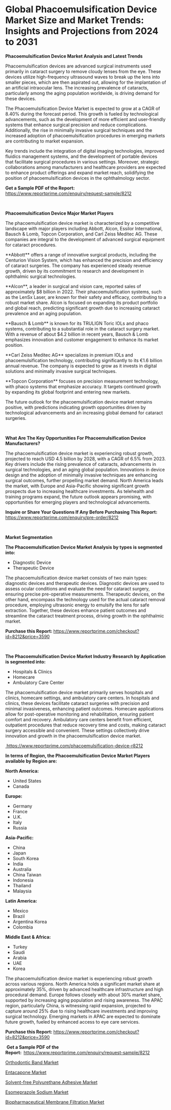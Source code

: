 <p><h1>Global Phacoemulsification Device Market Size and Market Trends: Insights and Projections from 2024 to 2031</h1></p><p><strong>Phacoemulsification Device Market Analysis and Latest Trends</strong></p>
<p><p>Phacoemulsification devices are advanced surgical instruments used primarily in cataract surgery to remove cloudy lenses from the eye. These devices utilize high-frequency ultrasound waves to break up the lens into smaller pieces, which are then aspirated out, allowing for the implantation of an artificial intraocular lens. The increasing prevalence of cataracts, particularly among the aging population worldwide, is driving demand for these devices.</p><p>The Phacoemulsification Device Market is expected to grow at a CAGR of 8.40% during the forecast period. This growth is fueled by technological advancements, such as the development of more efficient and user-friendly systems that enhance surgical precision and reduce complications. Additionally, the rise in minimally invasive surgical techniques and the increased adoption of phacoemulsification procedures in emerging markets are contributing to market expansion. </p><p>Key trends include the integration of digital imaging technologies, improved fluidics management systems, and the development of portable devices that facilitate surgical procedures in various settings. Moreover, strategic collaborations among manufacturers and healthcare providers are expected to enhance product offerings and expand market reach, solidifying the position of phacoemulsification devices in the ophthalmology sector.</p></p>
<p><strong>Get a Sample PDF of the Report:&nbsp;</strong> <a href="https://www.reportprime.com/enquiry/request-sample/8212">https://www.reportprime.com/enquiry/request-sample/8212</a></p>
<p>&nbsp;</p>
<p><strong>Phacoemulsification Device Major Market Players</strong></p>
<p><p>The phacoemulsification device market is characterized by a competitive landscape with major players including Abbott, Alcon, Essilor International, Bausch & Lomb, Topcon Corporation, and Carl Zeiss Meditec AG. These companies are integral to the development of advanced surgical equipment for cataract procedures.</p><p>**Abbott** offers a range of innovative surgical products, including the Centurion Vision System, which has enhanced the precision and efficiency of cataract surgeries. The company has experienced steady revenue growth, driven by its commitment to research and development in ophthalmic surgical technologies.</p><p>**Alcon**, a leader in surgical and vision care, reported sales of approximately $8 billion in 2022. Their phacoemulsification systems, such as the LenSx Laser, are known for their safety and efficacy, contributing to a robust market share. Alcon is focused on expanding its product portfolio and global reach, predicting significant growth due to increasing cataract prevalence and an aging population.</p><p>**Bausch & Lomb** is known for its TRULIGN Toric IOLs and phaco systems, contributing to a substantial role in the cataract surgery market. With a revenue of about $4.2 billion in recent years, Bausch & Lomb emphasizes innovation and customer engagement to enhance its market position.</p><p>**Carl Zeiss Meditec AG** specializes in premium IOLs and phacoemulsification technology, contributing significantly to its €1.6 billion annual revenue. The company is expected to grow as it invests in digital solutions and minimally invasive surgical techniques.</p><p>**Topcon Corporation** focuses on precision measurement technology, with phaco systems that emphasize accuracy. It targets continued growth by expanding its global footprint and entering new markets.</p><p>The future outlook for the phacoemulsification device market remains positive, with predictions indicating growth opportunities driven by technological advancements and an increasing global demand for cataract surgeries.</p></p>
<p>&nbsp;</p>
<p><strong>What Are The Key Opportunities For Phacoemulsification Device Manufacturers?</strong></p>
<p><p>The phacoemulsification device market is experiencing robust growth, projected to reach USD 4.5 billion by 2028, with a CAGR of 6.5% from 2023. Key drivers include the rising prevalence of cataracts, advancements in surgical technologies, and an aging global population. Innovations in device design and the adoption of minimally invasive techniques are enhancing surgical outcomes, further propelling market demand. North America leads the market, with Europe and Asia-Pacific showing significant growth prospects due to increasing healthcare investments. As telehealth and training programs expand, the future outlook appears promising, with opportunities for emerging players and technological advancements.</p></p>
<p><strong>Inquire or Share Your Questions If Any Before Purchasing This Report:</strong> <a href="https://www.reportprime.com/enquiry/pre-order/8212">https://www.reportprime.com/enquiry/pre-order/8212</a></p>
<p>&nbsp;</p>
<p><strong>Market Segmentation</strong></p>
<p><strong>The Phacoemulsification Device Market Analysis by types is segmented into:</strong></p>
<p><ul><li>Diagnostic Device</li><li>Therapeutic Device</li></ul></p>
<p><p>The phacoemulsification device market consists of two main types: diagnostic devices and therapeutic devices. Diagnostic devices are used to assess ocular conditions and evaluate the need for cataract surgery, ensuring precise pre-operative measurements. Therapeutic devices, on the other hand, encompass the technology used for the actual cataract removal procedure, employing ultrasonic energy to emulsify the lens for safe extraction. Together, these devices enhance patient outcomes and streamline the cataract treatment process, driving growth in the ophthalmic market.</p></p>
<p><strong>Purchase this Report:&nbsp;</strong><a href="https://www.reportprime.com/checkout?id=8212&price=3590">https://www.reportprime.com/checkout?id=8212&price=3590</a></p>
<p>&nbsp;</p>
<p><strong>The Phacoemulsification Device Market Industry Research by Application is segmented into:</strong></p>
<p><ul><li>Hospitals & Clinics</li><li>Homecare</li><li>Ambulatory Care Center</li></ul></p>
<p><p>The phacoemulsification device market primarily serves hospitals and clinics, homecare settings, and ambulatory care centers. In hospitals and clinics, these devices facilitate cataract surgeries with precision and minimal invasiveness, enhancing patient outcomes. Homecare applications allow for post-operative monitoring and rehabilitation, ensuring patient comfort and recovery. Ambulatory care centers benefit from efficient, outpatient procedures that reduce recovery time and costs, making cataract surgery accessible and convenient. These settings collectively drive innovation and growth in the phacoemulsification device market.</p></p>
<p><a href="https://www.reportprime.com/phacoemulsification-device-r8212">&nbsp;https://www.reportprime.com/phacoemulsification-device-r8212</a></p>
<p><strong>In terms of Region, the Phacoemulsification Device Market Players available by Region are:</strong></p>
<p>
    <p> <strong> North America: </strong>
        <ul>
            <li>United States</li>
            <li>Canada</li>
        </ul>
        </p> 
    <p> <strong> Europe: </strong>
        <ul>
            <li>Germany</li>
            <li>France</li>
            <li>U.K.</li>
            <li>Italy</li>
            <li>Russia</li>
        </ul>
        </p> 
    <p> <strong> Asia-Pacific: </strong>
        <ul>
            <li>China</li>
            <li>Japan</li>
            <li>South Korea</li>
            <li>India</li>
            <li>Australia</li>
            <li>China Taiwan</li>
            <li>Indonesia</li>
            <li>Thailand</li>
            <li>Malaysia</li>
        </ul>
        </p> 
    <p> <strong> Latin America: </strong>
        <ul>
            <li>Mexico</li>
            <li>Brazil</li>
            <li>Argentina Korea</li>
            <li>Colombia</li>
        </ul>
        </p> 
    <p> <strong> Middle East & Africa: </strong>
        <ul>
            <li>Turkey</li>
            <li>Saudi</li>
            <li>Arabia</li>
            <li>UAE</li>
            <li>Korea</li>
        </ul>
    </p>
    </p>
<p><p>The phacoemulsification device market is experiencing robust growth across various regions. North America holds a significant market share at approximately 35%, driven by advanced healthcare infrastructure and high procedural demand. Europe follows closely with about 30% market share, supported by increasing aging population and rising awareness. The APAC region, particularly China, is witnessing rapid expansion, projected to capture around 25% due to rising healthcare investments and improving surgical technology. Emerging markets in APAC are expected to dominate future growth, fueled by enhanced access to eye care services.</p></p>
<p><strong>Purchase this Report: </strong><a href="https://www.reportprime.com/checkout?id=8212&price=3590">https://www.reportprime.com/checkout?id=8212&price=3590</a></p>
<p>&nbsp;<strong>Get a Sample PDF of the Report:&nbsp;&nbsp;</strong><a href="https://www.reportprime.com/enquiry/request-sample/8212">https://www.reportprime.com/enquiry/request-sample/8212</a></p>
<p><strong></strong></p>
<p><p><a href="https://github.com/KamrulHadi87/Market-Research-Report-List-1/blob/main/orthodontic-band-market.md">Orthodontic Band Market</a></p><p><a href="https://www.linkedin.com/pulse/analyzing-key-drivers-entacapone-market-trends-future-outlook-k5ysf?trackingId=xTdaJFoQQvGVq3Y8EWAnKA%3D%3D">Entacapone Market</a></p><p><a href="https://issuu.com/reportprime-2/docs/solvent-free-polyurethane-adhesive-_175d6b6e0da5e4">Solvent-free Polyurethane Adhesive Market</a></p><p><a href="https://www.linkedin.com/pulse/global-esomeprazole-sodium-market-product-type-application-lagkf?trackingId=mOm9axe6TzCc0mWQ97lsog%3D%3D">Esomeprazole Sodium Market</a></p><p><a href="https://medium.com/@amandaexton567/biopharmaceutical-membrane-filtration-market-outlook-and-forecast-from-2024-to-2031-cebde54aae8f">Biopharmaceutical Membrane Filtration Market</a></p></p>